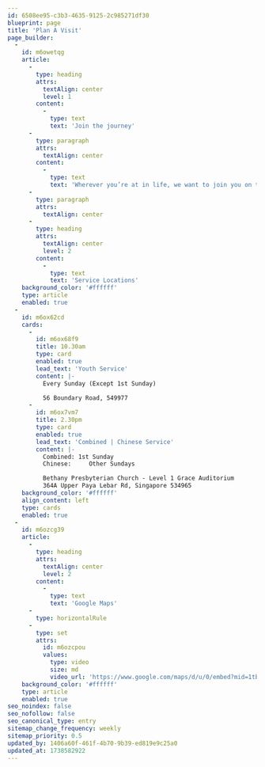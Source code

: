 ```yaml
---
id: 6508ee95-c3b3-4635-9125-2c985271df30
blueprint: page
title: 'Plan A Visit'
page_builder:
  -
    id: m6owetqg
    article:
      -
        type: heading
        attrs:
          textAlign: center
          level: 1
        content:
          -
            type: text
            text: 'Join the journey'
      -
        type: paragraph
        attrs:
          textAlign: center
        content:
          -
            type: text
            text: 'Wherever you’re at in life, we want to join you on the journey to life’s greatest potential in Christ'
      -
        type: paragraph
        attrs:
          textAlign: center
      -
        type: heading
        attrs:
          textAlign: center
          level: 2
        content:
          -
            type: text
            text: 'Service Locations'
    background_color: '#ffffff'
    type: article
    enabled: true
  -
    id: m6ox62cd
    cards:
      -
        id: m6ox68f9
        title: 10.30am
        type: card
        enabled: true
        lead_text: 'Youth Service'
        content: |-
          Every Sunday (Except 1st Sunday)

          56 Boundary Road, 549977
      -
        id: m6ox7vm7
        title: 2.30pm
        type: card
        enabled: true
        lead_text: 'Combined | Chinese Service'
        content: |-
          Combined: 1st Sunday 
          Chinese:     Other Sundays

          Bethany Presbyterian Church - Level 1 Grace Auditorium
          364A Upper Paya Lebar Rd, Singapore 534965
    background_color: '#ffffff'
    align_content: left
    type: cards
    enabled: true
  -
    id: m6ozcg39
    article:
      -
        type: heading
        attrs:
          textAlign: center
          level: 2
        content:
          -
            type: text
            text: 'Google Maps'
      -
        type: horizontalRule
      -
        type: set
        attrs:
          id: m6ozcpou
          values:
            type: video
            size: md
            video_url: 'https://www.google.com/maps/d/u/0/embed?mid=1tbrhR46NGiw3zvI7ptqqG0vwJntnbPw&ehbc=2E312F&noprof=1'
    background_color: '#ffffff'
    type: article
    enabled: true
seo_noindex: false
seo_nofollow: false
seo_canonical_type: entry
sitemap_change_frequency: weekly
sitemap_priority: 0.5
updated_by: 1406a60f-461f-4b70-9b39-ed819e9c25a0
updated_at: 1738582922
---
```

